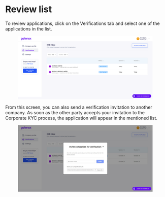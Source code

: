 # Review list

To review applications, click on the Verifications tab and select one of the applications in the list.

<figure><img src="../../.gitbook/assets/applic.png" alt=""><figcaption></figcaption></figure>

From this screen, you can also send a verification invitation to another company. As soon as the other party accepts your invitation to the Corporate KYC process, the application will appear in the mentioned list.

<figure><img src="../../.gitbook/assets/appli_invitation.png" alt=""><figcaption></figcaption></figure>
